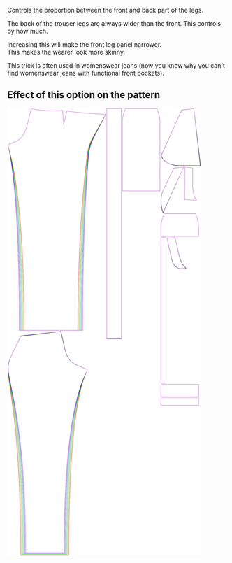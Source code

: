 Controls the proportion between the front and back part of the legs.

The back of the trouser legs are always wider than the front. This controls by how much.

<Note>

Increasing this will make the front leg panel narrower.\
This makes the wearer look more skinny.

This trick is often used in womenswear jeans
(now you know why you can't find womenswear jeans with functional front pockets).

</Note>

## Effect of this option on the pattern

![This image shows the effect of this option by superimposing several variants that have a different value for this option](charlie_legbalance_sample.svg "Effect of this option on the pattern")
